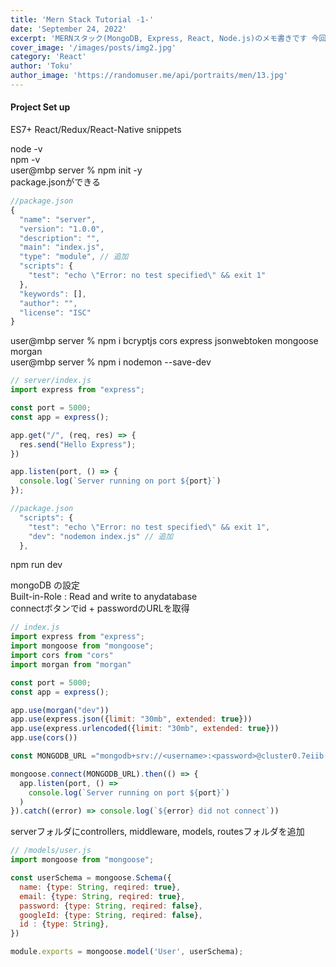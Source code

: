 ```yaml
---
title: 'Mern Stack Tutorial -1-'
date: 'September 24, 2022'
excerpt: 'MERNスタック(MongoDB, Express, React, Node.js)のメモ書きです 今回から実際にアプリを作成します'
cover_image: '/images/posts/img2.jpg'
category: 'React'
author: 'Toku'
author_image: 'https://randomuser.me/api/portraits/men/13.jpg'
---
```


<!-- Markdow generator - https://jaspervdj.be/lorem-markdownum/ -->

#### Project Set up
ES7+ React/Redux/React-Native snippets

node -v  
npm -v  
user@mbp server % npm init -y  
package.jsonができる  
~~~js
//package.json
{
  "name": "server",
  "version": "1.0.0",
  "description": "",
  "main": "index.js",
  "type": "module", // 追加
  "scripts": {
    "test": "echo \"Error: no test specified\" && exit 1"
  },
  "keywords": [],
  "author": "",
  "license": "ISC"
}
~~~
user@mbp server % npm i bcryptjs cors express jsonwebtoken mongoose morgan  
user@mbp server % npm i nodemon --save-dev

~~~Javascript
// server/index.js
import express from "express";

const port = 5000;
const app = express();

app.get("/", (req, res) => {
  res.send("Hello Express");
})

app.listen(port, () => {
  console.log(`Server running on port ${port}`)
});
~~~

~~~Javascript
//package.json
  "scripts": {
    "test": "echo \"Error: no test specified\" && exit 1",
    "dev": "nodemon index.js" // 追加
  },
~~~
npm run dev

mongoDB の設定  
Built-in-Role : Read and write to anydatabase  
connectボタンでid + passwordのURLを取得

~~~js
// index.js
import express from "express";
import mongoose from "mongoose";
import cors from "cors"
import morgan from "morgan"

const port = 5000;
const app = express();

app.use(morgan("dev"))
app.use(express.json({limit: "30mb", extended: true}))
app.use(express.urlencoded({limit: "30mb", extended: true}))
app.use(cors())

const MONGODB_URL ="mongodb+srv://<username>:<password>@cluster0.7eiib.mongodb.net/news_db?retryWrites=true&w=majority"

mongoose.connect(MONGODB_URL).then(() => {
  app.listen(port, () => 
    console.log(`Server running on port ${port}`)
  )
}).catch((error) => console.log(`${error} did not connect`))
~~~

serverフォルダにcontrollers, middleware, models, routesフォルダを追加
~~~js
// /models/user.js
import mongoose from "mongoose";

const userSchema = mongoose.Schema({
  name: {type: String, reqired: true},
  email: {type: String, reqired: true},
  password: {type: String, reqired: false},
  googleId: {type: String, reqired: false},
  id : {type: String},
})

module.exports = mongoose.model('User', userSchema);
~~~
